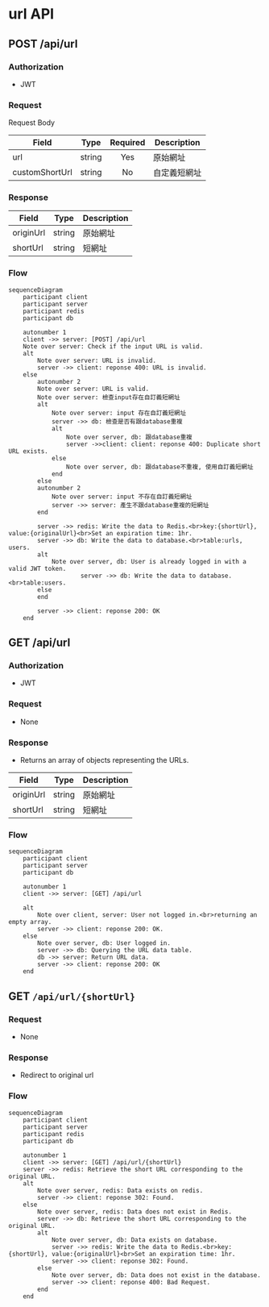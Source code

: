 # url API

## POST /api/url

### Authorization

* JWT

### Request

Request Body

| Field  | Type   | Required | Description |
| ------ | ------ | :------: | ----------- |
| url    | string | Yes      | 原始網址 |
| customShortUrl    | string | No      | 自定義短網址 |

### Response

| Field   | Type   | Description |
| ------- | ------ | ----------- |
| originUrl  | string | 原始網址 |
| shortUrl    | string | 短網址 |

### Flow

```mermaid
sequenceDiagram
    participant client
    participant server
    participant redis
    participant db
    
    autonumber 1
    client ->> server: [POST] /api/url
    Note over server: Check if the input URL is valid.
    alt
        Note over server: URL is invalid.
        server ->> client: reponse 400: URL is invalid.
    else
        autonumber 2
        Note over server: URL is valid.
        Note over server: 檢查input存在自訂義短網址
        alt 
            Note over server: input 存在自訂義短網址
            server ->> db: 檢查是否有跟database重複
            alt
                Note over server, db: 跟database重複
                server ->>client: client: reponse 400: Duplicate short URL exists.
            else 
                Note over server, db: 跟database不重複, 使用自訂義短網址
            end
        else
        autonumber 2
            Note over server: input 不存在自訂義短網址
            server ->> server: 產生不跟database重複的短網址
        end

        server ->> redis: Write the data to Redis.<br>key:{shortUrl}, value:{originalUrl}<br>Set an expiration time: 1hr.
        server ->> db: Write the data to database.<br>table:urls, users.
        alt 
            Note over server, db: User is already logged in with a valid JWT token.
                    server ->> db: Write the data to database.<br>table:users.
        else
        end
        
        server ->> client: reponse 200: OK
    end
```

## GET /api/url

### Authorization

* JWT

### Request

* None

### Response

* Returns an array of objects representing the URLs.

| Field   | Type   | Description |
| ------- | ------ | ----------- |
| originUrl  | string | 原始網址 |
| shortUrl    | string | 短網址 |

### Flow

```mermaid
sequenceDiagram
    participant client
    participant server
    participant db
    
    autonumber 1
    client ->> server: [GET] /api/url
    
    alt
        Note over client, server: User not logged in.<br>returning an empty array.
        server ->> client: reponse 200: OK.
    else
        Note over server, db: User logged in.
        server ->> db: Querying the URL data table.
        db ->> server: Return URL data.
        server ->> client: reponse 200: OK
    end
```

## GET `/api/url/{shortUrl}`

### Request

* None

### Response

* Redirect to original url

### Flow

```mermaid
sequenceDiagram
    participant client
    participant server
    participant redis
    participant db
    
    autonumber 1
    client ->> server: [GET] /api/url/{shortUrl}
    server ->> redis: Retrieve the short URL corresponding to the original URL.
    alt
        Note over server, redis: Data exists on redis.
        server ->> client: reponse 302: Found.
    else
        Note over server, redis: Data does not exist in Redis.
        server ->> db: Retrieve the short URL corresponding to the original URL.
        alt
            Note over server, db: Data exists on database.
            server ->> redis: Write the data to Redis.<br>key:{shortUrl}, value:{originalUrl}<br>Set an expiration time: 1hr.
            server ->> client: reponse 302: Found.
        else 
            Note over server, db: Data does not exist in the database.
            server ->> client: reponse 400: Bad Request.
        end
    end
```
